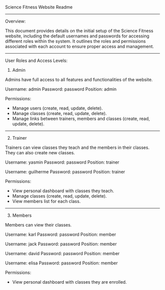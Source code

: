 Science Fitness Website Readme

----------------------------------------------------------------------------------------------------------------

Overview:

This document provides details on the initial setup of the Science Fitness website, including the default usernames and passwords for accessing different roles within the system. It outlines the roles and permissions associated with each account to ensure proper access and management.

----------------------------------------------------------------------------------------------------------------

User Roles and Access Levels:

1. Admin

Admins have full access to all features and functionalities of the website.

Username: admin
Password: password
Position: admin

Permissions:

- Manage users (create, read, update, delete).
- Manage classes (create, read, update, delete).
- Manage links between trainers, members and classes (create, read, update, delete).

-----------------------------------------------------------------------------------------------------------------

2. Trainer

Trainers can view classes they teach and the members in their classes. They can also create new classes.

Username: yasmin
Password: password
Position: trainer

Username: guilherme
Password: password
Position: trainer

Permissions:

- View personal dashboard with classes they teach.
- Manage classes (create, read, update, delete).
- View members list for each class.

----------------------------------------------------------------------------------------------------------------

3. Members

Members can view their classes.

Username: karl
Password: password
Position: member

Username: jack
Password: password
Position: member

Username: david
Password: password
Position: member

Username: elisa
Password: password
Position: member

Permissions:

- View personal dashboard with classes they are enrolled.

